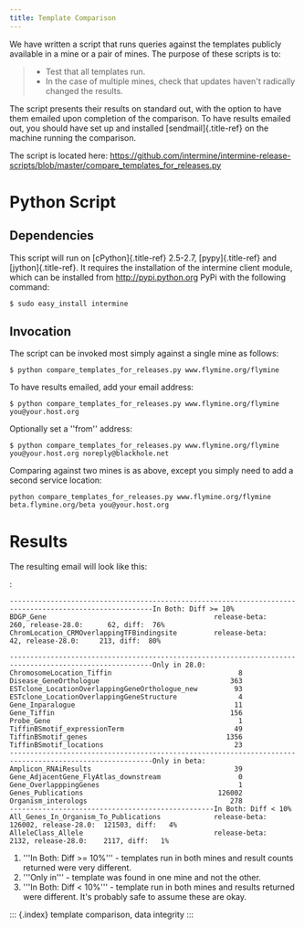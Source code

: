 ```yaml
---
title: Template Comparison
---
```


We have written a script that runs queries against the templates
publicly available in a mine or a pair of mines. The purpose of these
scripts is to:

> -   Test that all templates run.
> -   In the case of multiple mines, check that updates haven\'t
>     radically changed the results.

The script presents their results on standard out, with the option to
have them emailed upon completion of the comparison. To have results
emailed out, you should have set up and installed [sendmail]{.title-ref}
on the machine running the comparison.

The script is located here:
<https://github.com/intermine/intermine-release-scripts/blob/master/compare_templates_for_releases.py>

Python Script
=============

Dependencies
------------

This script will run on [cPython]{.title-ref} 2.5-2.7,
[pypy]{.title-ref} and [jython]{.title-ref}. It requires the
installation of the intermine client module, which can be installed from
<http://pypi.python.org> PyPi with the following command:

``` {.bash}
$ sudo easy_install intermine
```

Invocation
----------

The script can be invoked most simply against a single mine as follows:

``` {.bash}
$ python compare_templates_for_releases.py www.flymine.org/flymine
```

To have results emailed, add your email address:

``` {.bash}
$ python compare_templates_for_releases.py www.flymine.org/flymine you@your.host.org
```

Optionally set a \'\'from\'\' address:

``` {.bash}
$ python compare_templates_for_releases.py www.flymine.org/flymine you@your.host.org noreply@blackhole.net
```

Comparing against two mines is as above, except you simply need to add a
second service location:

``` {.bash}
python compare_templates_for_releases.py www.flymine.org/flymine beta.flymine.org/beta you@your.host.org
```

Results
=======

The resulting email will look like this:

:

    ----------------------------------------------------------------------
    -----------------------------------In Both: Diff >= 10%
    BDGP_Gene                                         release-beta:     260, release-28.0:      62, diff:  76%
    ChromLocation_CRMOverlappingTFBindingsite         release-beta:      42, release-28.0:     213, diff:  80%

    ----------------------------------------------------------------------
    -----------------------------------Only in 28.0:
    ChromosomeLocation_Tiffin                               8
    Disease_GeneOrthologue                                363
    ESTclone_LocationOverlappingGeneOrthologue_new         93
    ESTclone_LocationOverlappingGeneStructure               4
    Gene_Inparalogue                                       11
    Gene_Tiffin                                           156
    Probe_Gene                                              1
    TiffinBSmotif_expressionTerm                           49
    TiffinBSmotif_genes                                  1356
    TiffinBSmotif_locations                                23
    ----------------------------------------------------------------------
    -----------------------------------Only in beta:
    Amplicon_RNAiResults                                   39
    Gene_AdjacentGene_FlyAtlas_downstream                   0
    Gene_OverlapppingGenes                                  1
    Genes_Publications                                 126002
    Organism_interologs                                   278
    --------------------------------------------------In Both: Diff < 10%
    All_Genes_In_Organism_To_Publications             release-beta:  126002, release-28.0:  121503, diff:   4%
    AlleleClass_Allele                                release-beta:    2132, release-28.0:    2117, diff:   1%

1.  \'\'\'In Both: Diff \>= 10%\'\'\' - templates run in both mines and
    result counts returned were very different.
2.  \'\'\'Only in\'\'\' - template was found in one mine and not the
    other.
3.  \'\'\'In Both: Diff \< 10%\'\'\' - template run in both mines and
    results returned were different. It\'s probably safe to assume these
    are okay.

::: {.index}
template comparison, data integrity
:::
